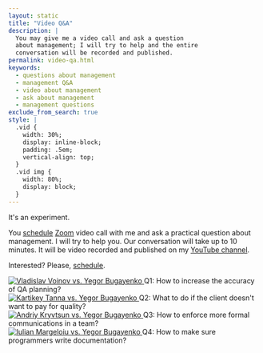 ```yaml
---
layout: static
title: "Video Q&A"
description: |
  You may give me a video call and ask a question
  about management; I will try to help and the entire
  conversation will be recorded and published.
permalink: video-qa.html
keywords:
  - questions about management
  - management Q&A
  - video about management
  - ask about management
  - management questions
exclude_from_search: true
style: |
  .vid {
    width: 30%;
    display: inline-block;
    padding: .5em;
    vertical-align: top;
  }
  .vid img {
    width: 80%;
    display: block;
  }
---
```


It's an experiment.

You [schedule](mailto:video-qa@yegor256.com)
[Zoom](https://zoom.us/) video call with me and ask a practical
question about management.
I will try to help you.
Our conversation will take up to 10 minutes.
It will be video recorded and published on my
[YouTube channel](https://www.youtube.com/playlist?list=PLaIsQH4uc08w6n3bGt6dJKhk2SCORdBKj).

Interested? Please, [schedule](mailto:video-qa@yegor256.com).

<div class="vid">
  <a href="https://www.youtube.com/watch?v=vfTgEQJOBcI">
    <img src="https://i.ytimg.com/vi/vfTgEQJOBcI/mqdefault.jpg"
      alt="Vladislav Voinov vs. Yegor Bugayenko"/>
  </a>
  Q1: How to increase the accuracy of QA planning?
</div>
<div class="vid">
  <a href="https://www.youtube.com/watch?v=3HvGVT5NDJA">
    <img src="https://i.ytimg.com/vi/3HvGVT5NDJA/mqdefault.jpg"
      alt="Kartikey Tanna vs. Yegor Bugayenko"/>
  </a>
  Q2: What to do if the client doesn't want to pay for quality?
</div>
<div class="vid">
  <a href="https://www.youtube.com/watch?v=AEy_6DK6nLk">
    <img src="https://i.ytimg.com/vi/AEy_6DK6nLk/mqdefault.jpg"
      alt="Andriy Kryvtsun vs. Yegor Bugayenko"/>
  </a>
  Q3: How to enforce more formal communications in a team?
</div>
<div class="vid">
  <a href="https://www.youtube.com/watch?v=YdR6I9xZueo">
    <img src="https://i.ytimg.com/vi/YdR6I9xZueo/mqdefault.jpg"
      alt="Iulian Margeloiu vs. Yegor Bugayenko"/>
  </a>
  Q4: How to make sure programmers write documentation?
</div>


